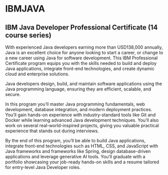 # IBMJAVA

## IBM Java Developer Professional Certificate (14 course series)

With experienced Java developers earning more than USD138,000 annually, Java is an excellent choice for anyone looking to start a career, or change to a new career using Java for software development. This IBM Professional Certificate program equips you with the skills needed to build and deploy Java applications, integrate front-end technologies, and create dynamic cloud and enterprise solutions.

Java developers design, build, and maintain software applications using the Java programming language, ensuring they are efficient, scalable, and secure. 

In this program you’ll master Java programming fundamentals, web development, database integration, and modern deployment practices. You’ll gain hands-on experience with industry-standard tools like Git and Docker while learning advanced Java development techniques. You’ll also work on several real-world-inspired projects, giving you valuable practical experience that stands out during interviews.

By the end of this program, you’ll be able to build Java applications, integrate front-end technologies such as HTML, CSS, and JavaScript with Java frameworks and frameworks like Spring, design database-driven applications and leverage generative AI tools. You’ll graduate with a portfolio showcasing your job-ready hands-on skills and a resume tailored for entry-level Java Developer roles.
